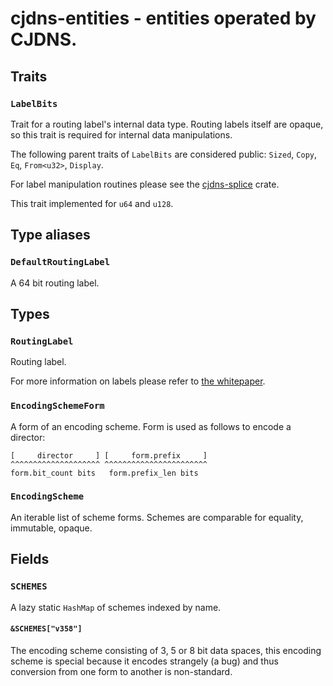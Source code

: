 # cjdns-entities - entities operated by CJDNS.

## Traits

### `LabelBits`

Trait for a routing label's internal data type. Routing labels itself are opaque, so this trait is required for internal data manipulations.

The following parent traits of `LabelBits` are considered public: `Sized`, `Copy`, `Eq`, `From<u32>`, `Display`.

For label manipulation routines please see the [cjdns-splice](../cjdns-splice/readme.md) crate.

This trait implemented for `u64` and `u128`.

## Type aliases

### `DefaultRoutingLabel`

A 64 bit routing label.

## Types

### `RoutingLabel`

Routing label. 

For more information on labels please refer to [the whitepaper](https://github.com/cjdelisle/cjdns/blob/master/doc/Whitepaper.md#definitions).

### `EncodingSchemeForm`

A form of an encoding scheme. Form is used as follows to encode a director:

```
[     director     ] [     form.prefix     ]
^^^^^^^^^^^^^^^^^^^^ ^^^^^^^^^^^^^^^^^^^^^^^
form.bit_count bits   form.prefix_len bits
```

### `EncodingScheme`

An iterable list of scheme forms. Schemes are comparable for equality, immutable, opaque.

## Fields

### `SCHEMES`

A lazy static `HashMap` of schemes indexed by name.

#### `&SCHEMES["v358"]`

The encoding scheme consisting of 3, 5 or 8 bit data spaces, this encoding scheme is special
because it encodes strangely (a bug) and thus conversion from one form to another is non-standard.
